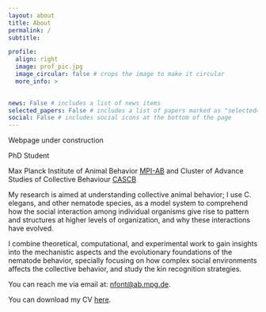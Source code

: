 ```yaml
---
layout: about
title: About
permalink: /
subtitle: 

profile:
  align: right
  image: prof_pic.jpg
  image_circular: false # crops the image to make it circular
  more_info: >
    

news: False # includes a list of news items
selected_papers: False # includes a list of papers marked as "selected={true}"
social: False # includes social icons at the bottom of the page
---
```

Webpage under construction 

PhD Student 

Max Planck Institute of Animal Behavior [MPI-AB](https://www.ab.mpg.de/) and Cluster of Advance Studies of Collective Behaviour [CASCB](https://www.exc.uni-konstanz.de/collective-behaviour/)

My research is aimed at understanding collective animal behavior; I use C. elegans, and other nematode species, as a model system to comprehend how the social interaction among individual organisms give rise to pattern and structures at higher levels of organization, and why these interactions have evolved. 

I combine theoretical, computational, and experimental work to gain insights into the mechanistic aspects and the evolutionary foundations of the nematode behavior, specially focusing on how complex social environments affects the collective behavior, and study the kin recognition strategies.


You can reach me via email at: [nfont@ab.mpg.de](nfont@ab.mpg.de).

You can download my CV [here](assets/pdf/narcis_cv.pdf).

<!-- Link to your social media connections, too. This theme is set up to use [Font Awesome icons](https://fontawesome.com/) and [Academicons](https://jpswalsh.github.io/academicons/), like the ones below. Add your Facebook, Twitter, LinkedIn, Google Scholar, or just disable all of them. -->
